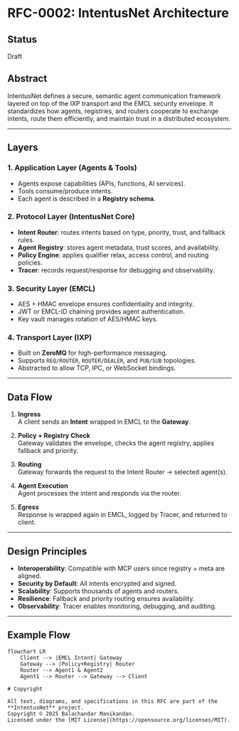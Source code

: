 # RFC-0002: IntentusNet Architecture

## Status
Draft

## Abstract
IntentusNet defines a secure, semantic agent communication framework layered on top of the IXP transport and the EMCL security envelope. It standardizes how agents, registries, and routers cooperate to exchange intents, route them efficiently, and maintain trust in a distributed ecosystem.

---

## Layers

### 1. Application Layer (Agents & Tools)
- Agents expose capabilities (APIs, functions, AI services).
- Tools consume/produce intents.
- Each agent is described in a **Registry schema**.

### 2. Protocol Layer (IntentusNet Core)
- **Intent Router**: routes intents based on type, priority, trust, and fallback rules.
- **Agent Registry**: stores agent metadata, trust scores, and availability.
- **Policy Engine**: applies qualifier relax, access control, and routing policies.
- **Tracer**: records request/response for debugging and observability.

### 3. Security Layer (EMCL)
- AES + HMAC envelope ensures confidentiality and integrity.
- JWT or EMCL-ID chaining provides agent authentication.
- Key vault manages rotation of AES/HMAC keys.

### 4. Transport Layer (IXP)
- Built on **ZeroMQ** for high-performance messaging.
- Supports `REQ/ROUTER`, `ROUTER/DEALER`, and `PUB/SUB` topologies.
- Abstracted to allow TCP, IPC, or WebSocket bindings.

---

## Data Flow

1. **Ingress**  
   A client sends an **Intent** wrapped in EMCL to the **Gateway**.

2. **Policy + Registry Check**  
   Gateway validates the envelope, checks the agent registry, applies fallback and priority.

3. **Routing**  
   Gateway forwards the request to the Intent Router → selected agent(s).

4. **Agent Execution**  
   Agent processes the intent and responds via the router.

5. **Egress**  
   Response is wrapped again in EMCL, logged by Tracer, and returned to client.

---

## Design Principles

- **Interoperability**: Compatible with MCP users since registry + meta are aligned.
- **Security by Default**: All intents encrypted and signed.
- **Scalability**: Supports thousands of agents and routers.
- **Resilience**: Fallback and priority routing ensures availability.
- **Observability**: Tracer enables monitoring, debugging, and auditing.

---

## Example Flow

```mermaid
flowchart LR
    Client --> |EMCL Intent| Gateway
    Gateway --> |Policy+Registry| Router
    Router --> Agent1 & Agent2
    Agent1 --> Router --> Gateway --> Client

# Copyright

All text, diagrams, and specifications in this RFC are part of the **IntentusNet** project.  
Copyright © 2025 Balachandar Manikandan.  
Licensed under the [MIT License](https://opensource.org/licenses/MIT).
